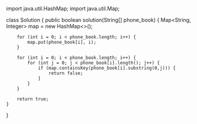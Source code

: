 import java.util.HashMap;
import java.util.Map;

class Solution {
public boolean solution(String[] phone_book) {
Map<String, Integer> map = new HashMap<>();

        for (int i = 0; i < phone_book.length; i++) {
            map.put(phone_book[i], i);
        }

        for (int i = 0; i < phone_book.length; i++) {
            for (int j = 0; j < phone_book[i].length(); j++) {
                if (map.containsKey(phone_book[i].substring(0,j))) {
                    return false;
                }
            }
        }

        return true;
    }
}